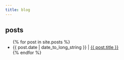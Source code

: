 ```yaml
---
title: blog
---
```


<h2>posts</h2>
<ul>
    {% for post in site.posts %}
    <li>
        {{ post.date | date_to_long_string }} | <a href="{{ post.url }}">{{ post.title }}</a> 
    </li>
    {% endfor %}
</ul>
